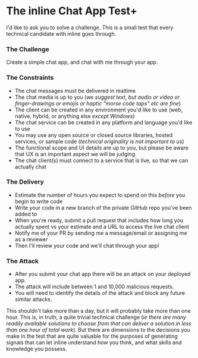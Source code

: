 # The inline Chat App Test+

I'd like to ask you to solve a challenge. This is a small test that every technical candidate with inline goes through.

### The Challenge

Create a simple chat app, and chat with me through your app.

### The Constraints

* The chat messages must be delivered in realtime
* The chat media is up to you (_we suggest text, but audio or video or finger-drawings or emojis or haptic "morse code taps" etc are fine_)
* The client can be created in any environment you'd like to use (web, native, hybrid, or anything else _except Windows_)
* The chat service can be created in any platform and language you'd like to use
* You may use any open source or closed source libraries, hosted services, or sample code (_technical originality is not important to us_)
* The functional scope and UI details are up to you, but please be aware that UX is an important aspect we will be judging
* The chat client(s) must connect to a service that is live, so that we can actually chat


### The Delivery

* Estimate the number of hours you expect to spend on this _before_ you begin to write code
* Write your code in a new branch of the private GitHub repo you've been added to
* When you're ready, submit a pull request that includes how long you actually spent vs your estimate and a URL to access the live chat client
* Notify me of your PR by sending me a message/email or assigning me as a reviewer
* Then I'll review your code and we'll chat through your app!


### The Attack

* After you submit your chat app there will be an attack on your deployed app.
* The attack will include between 1 and 10,000 malicious requests.
* You will need to identify the details of the attack and block any future similar attacks.


This shouldn't take more than a day, but it will probably take more than one hour. This is, in truth, a quite trivial technical challenge (_ie there are many readily available solutions to choose from that can deliver a solution in less than one hour of total work_). But there are dimensions to the decisions you make in the test that are quite valuable for the purposes of generating signals that can let inline understand how you think, and what skills and knowledge you possess.
